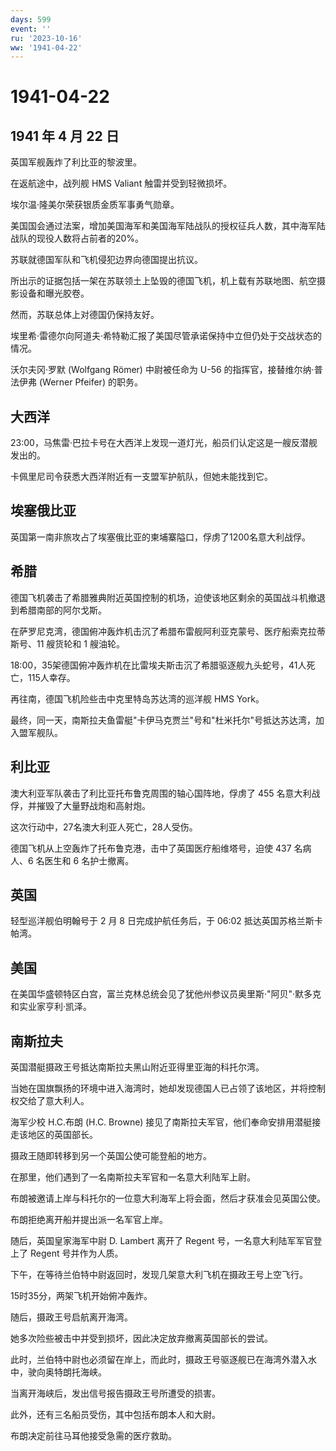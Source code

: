 ```yaml
---
days: 599
event: ''
ru: '2023-10-16'
ww: '1941-04-22'
---
```


# 1941-04-22

## 1941 年 4 月 22 日

英国军舰轰炸了利比亚的黎波里。

在返航途中，战列舰 HMS Valiant 触雷并受到轻微损坏。

埃尔温·隆美尔荣获银质金质军事勇气勋章。

美国国会通过法案，增加美国海军和美国海军陆战队的授权征兵人数，其中海军陆战队的现役人数将占前者的20%。

苏联就德国军队和飞机侵犯边界向德国提出抗议。

所出示的证据包括一架在苏联领土上坠毁的德国飞机，机上载有苏联地图、航空摄影设备和曝光胶卷。

然而，苏联总体上对德国仍保持友好。

埃里希·雷德尔向阿道夫·希特勒汇报了美国尽管承诺保持中立但仍处于交战状态的情况。

沃尔夫冈·罗默 (Wolfgang Römer) 中尉被任命为 U-56
的指挥官，接替维尔纳·普法伊弗 (Werner Pfeifer) 的职务。

## 大西洋

23:00，马焦雷·巴拉卡号在大西洋上发现一道灯光，船员们认定这是一艘反潜舰发出的。

卡佩里尼司令获悉大西洋附近有一支盟军护航队，但她未能找到它。

## 埃塞俄比亚

英国第一南非旅攻占了埃塞俄比亚的柬埔寨隘口，俘虏了1200名意大利战俘。

## 希腊

德国飞机袭击了希腊雅典附近英国控制的机场，迫使该地区剩余的英国战斗机撤退到希腊南部的阿尔戈斯。

在萨罗尼克湾，德国俯冲轰炸机击沉了希腊布雷舰阿利亚克蒙号、医疗船索克拉蒂斯号、11
艘货轮和 1 艘油轮。

18:00，35架德国俯冲轰炸机在比雷埃夫斯击沉了希腊驱逐舰九头蛇号，41人死亡，115人幸存。

再往南，德国飞机险些击中克里特岛苏达湾的巡洋舰 HMS York。

最终，同一天，南斯拉夫鱼雷艇"卡伊马克贾兰"号和"杜米托尔"号抵达苏达湾，加入盟军舰队。

## 利比亚

澳大利亚军队袭击了利比亚托布鲁克周围的轴心国阵地，俘虏了 455
名意大利战俘，并摧毁了大量野战炮和高射炮。

这次行动中，27名澳大利亚人死亡，28人受伤。

德国飞机从上空轰炸了托布鲁克港，击中了英国医疗船维塔号，迫使 437
名病人、6 名医生和 6 名护士撤离。

## 英国

轻型巡洋舰伯明翰号于 2 月 8 日完成护航任务后，于 06:02
抵达英国苏格兰斯卡帕湾。

## 美国

在美国华盛顿特区白宫，富兰克林总统会见了犹他州参议员奥里斯·"阿贝"·默多克和实业家亨利·凯泽。

## 南斯拉夫

英国潜艇摄政王号抵达南斯拉夫黑山附近亚得里亚海的科托尔湾。

当她在国旗飘扬的环境中进入海湾时，她却发现德国人已占领了该地区，并将控制权交给了意大利人。

海军少校 H.C.布朗 (H.C. Browne)
接见了南斯拉夫军官，他们奉命安排用潜艇接走该地区的英国部长。

摄政王随即转移到另一个英国公使可能登船的地方。

在那里，他们遇到了一名南斯拉夫军官和一名意大利陆军上尉。

布朗被邀请上岸与科托尔的一位意大利海军上将会面，然后才获准会见英国公使。

布朗拒绝离开船并提出派一名军官上岸。

随后，英国皇家海军中尉 D. Lambert 离开了 Regent
号，一名意大利陆军军官登上了 Regent 号并作为人质。

下午，在等待兰伯特中尉返回时，发现几架意大利飞机在摄政王号上空飞行。

15时35分，两架飞机开始俯冲轰炸。

随后，摄政王号启航离开海湾。

她多次险些被击中并受到损坏，因此决定放弃撤离英国部长的尝试。

此时，兰伯特中尉也必须留在岸上，而此时，摄政王号驱逐舰已在海湾外潜入水中，驶向奥特朗托海峡。

当离开海峡后，发出信号报告摄政王号所遭受的损害。

此外，还有三名船员受伤，其中包括布朗本人和大尉。

布朗决定前往马耳他接受急需的医疗救助。